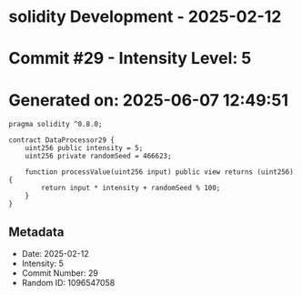 ﻿# solidity Development - 2025-02-12
# Commit #29 - Intensity Level: 5
# Generated on: 2025-06-07 12:49:51
```solidity
pragma solidity ^0.8.0;

contract DataProcessor29 {
    uint256 public intensity = 5;
    uint256 private randomSeed = 466623;

    function processValue(uint256 input) public view returns (uint256) {
        return input * intensity + randomSeed % 100;
    }
}
```
## Metadata
- Date: 2025-02-12
- Intensity: 5
- Commit Number: 29
- Random ID: 1096547058
